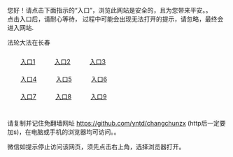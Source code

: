 您好！请点击下面指示的“入口”，浏览此网站是安全的，且为您带来平安。。 <br/>
点击入口后，请耐心等待， 过程中可能会出现无法打开的提示，请忽略，最终会进入网站. </br>

法轮大法在长春<br/>
<div style="padding:10px"><a style="margin:20px" target="_blank" href="https://d2t4x8anregz1w.cloudfront.net/2Qpsp?dihojh" id="ccLink1" rel="nofollow">入口1</a> <a target="_blank" style="margin:20px" href="https://d1c9gks3l6xlsb.cloudfront.net/2Qpsp?yucmzr" id="ccLink2" rel="nofollow">入口2</a> <a style="margin:20px" target="_blank" href="https://d24wfol0uhpw2j.cloudfront.net/2Qpsp?wchbkfk" id="ccLink3" rel="nofollow">入口3</a></div>

<div style="padding:10px" ><a style="margin:20px" target="_blank" href="https://d2t4x8anregz1w.cloudfront.net/2Qpsp?dihojh" id="ccLink4" rel="nofollow">入口4</a> <a style="margin:20px" href="https://d1c9gks3l6xlsb.cloudfront.net/2Qpsp?yucmzr" target="_blank" id="ccLink5" rel="nofollow">入口5</a> <a style="margin:20px" href="https://d24wfol0uhpw2j.cloudfront.net/2Qpsp?wchbkfk" target="_blank" id="ccLink6" rel="nofollow">入口6</a></div>

<div style="padding:10px"><a style="margin:20px" target="_blank" href="https://d2t4x8anregz1w.cloudfront.net/2Qpsp?dihojh" id="ccLink7" rel="nofollow">入口7</a> <a style="margin:20px" href="https://d1c9gks3l6xlsb.cloudfront.net/2Qpsp?yucmzr" target="_blank" id="ccLink8" rel="nofollow">入口8</a> <a style="margin:20px" target="_blank" href="https://d24wfol0uhpw2j.cloudfront.net/2Qpsp?wchbkfk" id="ccLink9" rel="nofollow">入口9</a></div>

<br/>



请复制并记住免翻墙网址 https://github.com/yntd/changchunzx (http后一定要加s)，在电脑或手机的浏览器均可访问。。<br/>

微信如提示停止访问该网页，须先点击右上角，选择浏览器打开。
